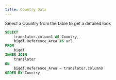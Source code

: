 ```yaml
---
title: Country Data
---
```


Select a Country from the table to get a detailed look

```sql all_areas
SELECT 
    translator.column1 AS Country,
    bigdf.Reference_Area AS url
FROM 
    bigdf
INNER JOIN 
    translator 
ON 
    bigdf.Reference_Area = translator.column0
ORDER BY Country
```

<DataTable data="{all_areas}" search="true" rows=100 totalRow=true link=url/>